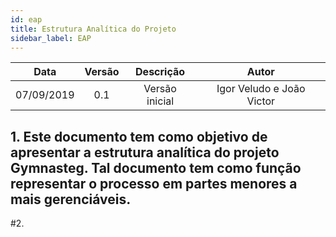```yaml
---
id: eap
title: Estrutura Analítica do Projeto
sidebar_label: EAP
---
```


|    Data    | Versão |   Descrição    |           Autor           |
| :--------: | :----: | :------------: | :-----------------------: |
| 07/09/2019 |  0.1   | Versão inicial | Igor Veludo e João Victor |

## 1. Este documento tem como objetivo de apresentar a estrutura analítica do projeto Gymnasteg. Tal documento tem como função representar o processo em partes menores a mais gerenciáveis.

#2.

